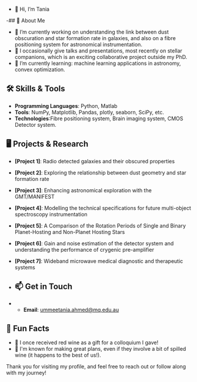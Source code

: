 - 👋 Hi, I’m Tania
  
-## 🚀 About Me
- 🔭 I’m currently working on understanding the link between dust obscuration and star formation rate in galaxies, and also on a fibre positioning system for astronomical instrumentation.
- 🎤 I occasionally give talks and presentations, most recently on stellar companions, which is an exciting collaborative project outside my PhD.
- 🌱 I’m currently learning: machine learning applications in astronomy, convex optimization.

## 🛠️ Skills & Tools
- **Programming Languages**: Python, Matlab
- **Tools**: NumPy, Matplotlib, Pandas, plotly, seaborn, SciPy, etc.
- **Technologies**:Fibre positioning system, Brain imaging system, CMOS Detector system.

## 🖥️ Projects & Research
- **[Project 1]**: Radio detected galaxies and their obscured properties
- **[Project 2]**: Exploring the relationship between dust geometry and star formation rate
- **[Project 3]**: Enhancing astronomical exploration with the GMT/MANIFEST
- **[Project 4]**: Modelling the technical specifications for future multi-object spectroscopy instrumentation
- **[Project 5]**: A Comparison of the Rotation Periods of Single and Binary Planet-Hosting and Non-Planet Hosting Stars
- **[Project 6]**: Gain and noise estimation of the detector system and understanding the performance of crygenic pre-amplifier
- **[Project 7]**: Wideband microwave medical diagnostic and therapeutic systems


- ## 📫 Get in Touch
- - **Email**: ummeetania.ahmed@mq.edu.au

## 🌟 Fun Facts
- 🥂 I once received red wine as a gift for a colloquium I gave!
- 🎉 I'm known for making great plans, even if they involve a bit of spilled wine (it happens to the best of us!).

Thank you for visiting my profile, and feel free to reach out or follow along with my journey!

<!---
cosmictan/cosmictan is a ✨ special ✨ repository because its `README.md` (this file) appears on your GitHub profile.
You can click the Preview link to take a look at your changes.
--->
